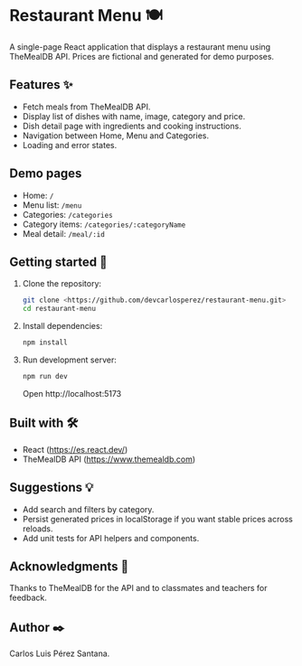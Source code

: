 # Restaurant Menu 🍽️

A single-page React application that displays a restaurant menu using TheMealDB API. Prices are fictional and generated for demo purposes.

## Features ✨

- Fetch meals from TheMealDB API.
- Display list of dishes with name, image, category and price.
- Dish detail page with ingredients and cooking instructions.
- Navigation between Home, Menu and Categories.
- Loading and error states.

## Demo pages

- Home: `/`  
- Menu list: `/menu`  
- Categories: `/categories`  
- Category items: `/categories/:categoryName`  
- Meal detail: `/meal/:id`

## Getting started 🚀

1. Clone the repository:
   ```sh
   git clone <https://github.com/devcarlosperez/restaurant-menu.git>
   cd restaurant-menu
   ```

2. Install dependencies:
   ```sh
   npm install
   ```

3. Run development server:
   ```sh
   npm run dev
   ```
   Open http://localhost:5173

## Built with 🛠️

- React (https://es.react.dev/)
- TheMealDB API (https://www.themealdb.com)

## Suggestions 💡

- Add search and filters by category.
- Persist generated prices in localStorage if you want stable prices across reloads.
- Add unit tests for API helpers and components.

## Acknowledgments 🎁

Thanks to TheMealDB for the API and to classmates and teachers for feedback.

## Author ✒️

Carlos Luis Pérez Santana.
